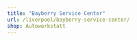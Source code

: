 ```yaml
---
title: "Bayberry Service Center"
url: /liverpool/bayberry-service-center/
shop: Autowerkstatt
---
```

